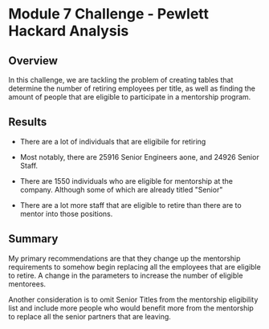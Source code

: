 # Module 7 Challenge - Pewlett Hackard Analysis

## Overview

In this challenge, we are tackling the problem of creating tables that determine the number of retiring employees per title, as well as finding the amount of people that are eligible to participate in a mentorship program.

## Results
 - There are a lot of individuals that are eligibile for retiring
 - Most notably, there are 25916 Senior Engineers aone, and 24926 Senior Staff. 

 - There are 1550 individuals who are eligible for mentorship at the company. Although some of which are already titled "Senior"
 - There are a lot more staff that are eligible to retire than there are to mentor into those positions.

## Summary

My primary recommendations are that they change up the mentorship requirements to somehow begin replacing all the employees that are eligible to retire. A change in the parameters to increase the number of eligible mentorees.

Another consideration is to omit Senior Titles from the mentorship eligibility list and include more people who would benefit more from the mentorship to replace all the senior partners that are leaving.


